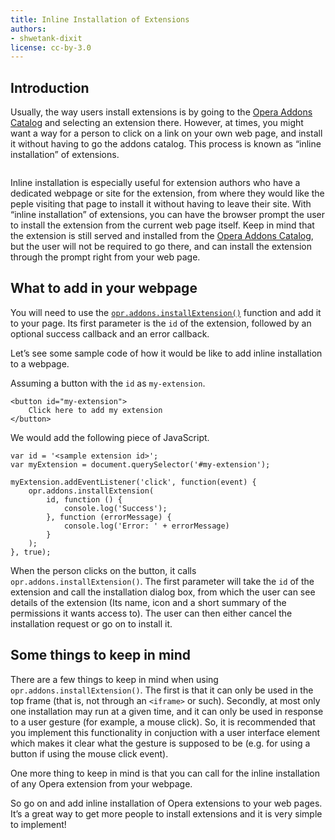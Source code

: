 ```yaml
---
title: Inline Installation of Extensions
authors:
- shwetank-dixit
license: cc-by-3.0
---
```


## Introduction

Usually, the way users install extensions is by going to the [Opera Addons Catalog](http://addons.opera.com) and selecting an extension there. However, at times, you might want a way for a person to click on a link on your own web page, and install it without having to go the addons catalog. This process is known as “inline installation” of extensions.

<figure block="figure">
	<img elem="media" src="{{ page.url }}/installation.png" alt="">
</figure>

Inline installation is especially useful for extension authors who have a dedicated webpage or site for the extension, from where they would like the peple visiting that page to install it without having to leave their site. With “inline installation” of extensions, you can have the browser prompt the user to install the extension from the current web page itself. Keep in mind that the extension is still served and installed from the [Opera Addons Catalog](http://addons.opera.com), but the user will not be required to go there, and can install the extension through the prompt right from your web page.

## What to add in your webpage

You will need to use the [`opr.addons.installExtension()`](/extensions/addons-api/#method-installextension) function and add it to your page. Its first parameter is the `id` of the extension, followed by an optional success callback and an error callback.

Let’s see some sample code of how it would be like to add inline installation to a webpage.

Assuming a button with the `id` as `my-extension`.

	<button id="my-extension">
		Click here to add my extension
	</button>

We would add the following piece of JavaScript.

	var id = '<sample extension id>';
	var myExtension = document.querySelector('#my-extension');

	myExtension.addEventListener('click', function(event) {
		opr.addons.installExtension(
			id, function () {
				console.log('Success');
			}, function (errorMessage) {
				console.log('Error: ' + errorMessage)
			}
		);
	}, true);

When the person clicks on the button, it calls `opr.addons.installExtension()`. The first parameter will take the `id` of the extension and call the installation dialog box, from which the user can see details of the extension (Its name, icon and a short summary of the permissions it wants access to). The user can then either cancel the installation request or go on to install it.

## Some things to keep in mind

There are a few things to keep in mind when using `opr.addons.installExtension()`. The first is that it can only be used in the top frame (that is, not through an `<iframe>` or such). Secondly, at most only one installation may run at a given time, and it can only be used in response to a user gesture (for example, a mouse click). So, it is recommended that you implement this functionality in conjuction with a user interface element which makes it clear what the gesture is supposed to be (e.g. for using a button if using the mouse click event).

One more thing to keep in mind is that you can call for the inline installation of any Opera extension from your webpage.

So go on and add inline installation of Opera extensions to your web pages. It’s a great way to get more people to install extensions and it is very simple to implement!
